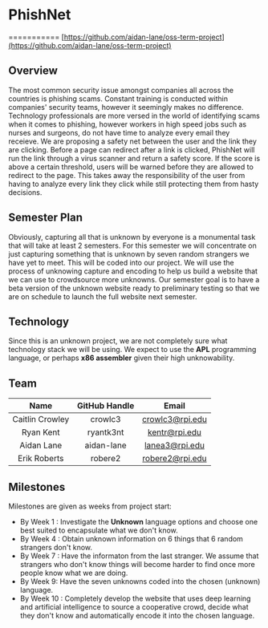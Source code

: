 # PhishNet

===========
[https://github.com/aidan-lane/oss-term-project](https://github.com/aidan-lane/oss-term-project)

Overview
--------
The most common security issue amongst companies all across the countries is phishing scams. Constant training is conducted within companies' security teams, however it seemingly makes no difference. Technology professionals are more versed in the world of identifying scams when it comes to phishing, however workers in high speed jobs such as nurses and surgeons, do not have time to analyze every email they receieve. We are proposing a safety net between the user and the link they are clicking. Before a page can redirect after a link is clicked, PhishNet will run the link through a virus scanner and return a safety score. If the score is above a certain threshold, users will be warned before they are allowed to redirect to the page. This takes away the responsibility of the user from having to analyze every link they click while still protecting them from hasty decisions.

Semester Plan
-------------
Obviously, capturing all that is unknown by everyone is a monumental task that will take at least 2 semesters. For this semester we will concentrate on just capturing something that is unknown by seven random strangers we have yet to meet. This will be coded into our project. We will use the process of unknowing capture and encoding to help us build a website that we can use to crowdsource more unknowns. Our semester goal is to have a beta version of the unknown website ready to preliminary testing so that we are on schedule to launch the full website next semester.

Technology
----------
Since this is an unknown project, we are not completely sure what technology stack we will be using. We expect to use the **APL** programming language, or perhaps **x86 assembler** given their high unknowability. 

Team
----
| **Name** | **GitHub Handle** | **Email** |
|:------:|:-------:|:------:|
| Caitlin Crowley | crowlc3 | crowlc3@rpi.edu | 
| Ryan Kent | ryantk3nt | kentr@rpi.edu |
| Aidan Lane | aidan-lane | lanea3@rpi.edu | 
| Erik Roberts | robere2 | robere2@rpi.edu |

Milestones
----------
Milestones are given as weeks from project start:

- By Week 1 : Investigate the **Unknown** language options and choose one best suited to encapsulate what we don't know.
- By Week 4 : Obtain unknown information on 6 things that 6 random strangers don't know.
- By Week 7 : Have the informaton from the last stranger. We assume that strangers who don't know things will become harder to find once more people know what we are doing.
- By Week 9: Have the seven unknowns coded into the chosen (unknown) language.
- By Week 10 : Completely develop the website that uses deep learning and artificial intelligence to source a cooperative crowd, decide what they don't know and automatically encode it into the chosen language. 
